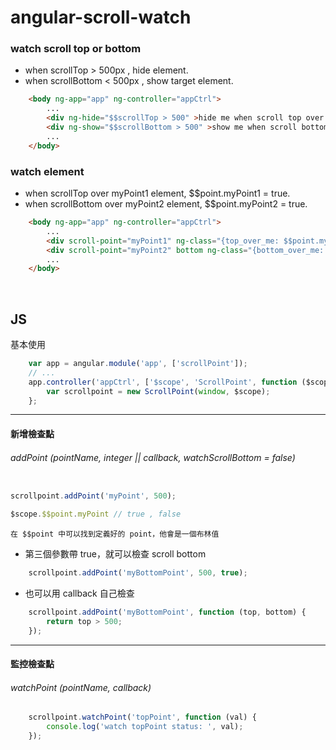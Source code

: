 angular-scroll-watch
===================================

### watch scroll top or bottom

* when scrollTop > 500px , hide element.
* when scrollBottom < 500px , show target element.

```html
    <body ng-app="app" ng-controller="appCtrl">
        ...
        <div ng-hide="$$scrollTop > 500" >hide me when scroll top over 500px</div>
        <div ng-show="$$scrollBottom > 500" >show me when scroll bottom over 500px</div>
        ...
    </body>
```

### watch element

* when scrollTop over myPoint1 element, $$point.myPoint1 = true.
* when scrollBottom over myPoint2 element, $$point.myPoint2 = true.

```html
    <body ng-app="app" ng-controller="appCtrl">
        ...
        <div scroll-point="myPoint1" ng-class="{top_over_me: $$point.myPoint1}"></div>
        <div scroll-point="myPoint2" bottom ng-class="{bottom_over_me: $$point.myPoint2}"></div>
        ...
    </body>
```

<br/>

## JS

基本使用

```js
    var app = angular.module('app', ['scrollPoint']);
    // ...
    app.controller('appCtrl', ['$scope', 'ScrollPoint', function ($scope, ScrollPoint) {
        var scrollpoint = new ScrollPoint(window, $scope);
    };
```

- - -

#### 新增檢查點

###### addPoint (pointName, integer || callback, watchScrollBottom = false)
```js

scrollpoint.addPoint('myPoint', 500);

$scope.$$point.myPoint // true , false

```

`在 $$point 中可以找到定義好的 point，他會是一個布林值`
<br/>

* 第三個參數帶 true，就可以檢查 scroll bottom

```js
    scrollpoint.addPoint('myBottomPoint', 500, true);
```

* 也可以用 callback 自己檢查

```js
    scrollpoint.addPoint('myBottomPoint', function (top, bottom) {
        return top > 500;
    });
```

- - -

#### 監控檢查點

###### watchPoint (pointName, callback)
```js
    scrollpoint.watchPoint('topPoint', function (val) {
        console.log('watch topPoint status: ', val);
    });
```

